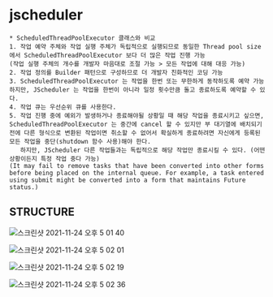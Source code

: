 # jscheduler

~~~
* ScheduledThreadPoolExecutor 클래스와 비교
1. 작업 예약 주체와 작업 실행 주체가 독립적으로 실행되므로 동일한 Thread pool size 에서 ScheduledThreadPoolExecutor 보다 더 많은 작업 진행 가능
(작업 실행 주체의 개수를 개발자 마음대로 조절 가능 > 모든 작업에 대해 대응 가능)
2. 작업 정의를 Builder 패턴으로 구성하므로 더 개발자 친화적인 코딩 가능
3. ScheduledThreadPoolExecutor 는 작업을 한번 또는 무한하게 동작하도록 예약 가능하지만, JScheduler 는 작업을 한번이 아니라 일정 횟수만큼 돌고 종료하도록 예약할 수 있다.
4. 작업 큐는 우선순위 큐를 사용한다.
5. 작업 진행 중에 예외가 발생하거나 종료해야될 상황일 때 해당 작업을 종료시키고 싶으면, ScheduledThreadPoolExecutor 는 중간에 cancel 할 수 있지만 부 대기열에 배치되기 전에 다른 형식으로 변환된 작업이면 취소할 수 없어서 확실하게 종료하려면 자신에게 등록된 모든 작업을 중단(shutdown 함수 사용)해야 한다.
   하지만, JScheduler 다른 작업들과는 독립적으로 해당 작업만 종료시킬 수 있다. (어떤 상황이든지 특정 작업 중다 가능)
(It may fail to remove tasks that have been converted into other forms before being placed on the internal queue. For example, a task entered using submit might be converted into a form that maintains Future status.)
~~~

## STRUCTURE
  
![스크린샷 2021-11-24 오후 5 01 40](https://user-images.githubusercontent.com/37236920/143198145-cb7ee03c-fdf3-4184-a1f9-4a5623e8702f.png)
  
![스크린샷 2021-11-24 오후 5 02 01](https://user-images.githubusercontent.com/37236920/143198179-8b41328d-f520-4d4a-8cd3-8736688ec01f.png)
  
![스크린샷 2021-11-24 오후 5 02 19](https://user-images.githubusercontent.com/37236920/143198224-3b58ce7d-1f6a-4856-8d25-8b5abbf0cf83.png)
  
![스크린샷 2021-11-24 오후 5 02 36](https://user-images.githubusercontent.com/37236920/143198256-f87d559c-1899-49d4-a303-184c1a29a4ba.png)

  
